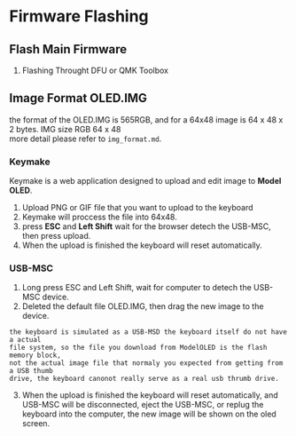 # Firmware Flashing

## Flash Main Firmware
1. Flashing Throught DFU or QMK Toolbox 

## Image Format OLED.IMG
the format of the OLED.IMG is 565RGB, and for a 64x48 image is 64 x 48 x 2 bytes.
IMG size RGB 64 x 48  
more detail please refer to `img_format.md`.

### Keymake
Keymake is a web application designed to upload and edit image to __Model OLED__.
1. Upload PNG or GIF file that you want to upload to the keyboard 
2. Keymake will proccess the file into 64x48. 
3. press __ESC__ and __Left Shift__ wait for the browser detech the USB-MSC, then press upload.
4. When the upload is finished the keyboard will reset automatically.


### USB-MSC

1. Long press ESC and Left Shift, wait for computer to detech the USB-MSC device.
2. Deleted the default file OLED.IMG, then drag the new image to the device.

```note 
the keyboard is simulated as a USB-MSD the keyboard itself do not have a actual 
file system, so the file you download from ModelOLED is the flash memory block, 
not the actual image file that normaly you expected from getting from a USB thumb 
drive, the keyboard canonot really serve as a real usb thrumb drive.
```

3. When the upload is finished the keyboard will reset automatically, and USB-MSC 
will be disconnected, eject the USB-MSC, or replug the keyboard into the computer, 
the new image will be shown on the oled screen.

